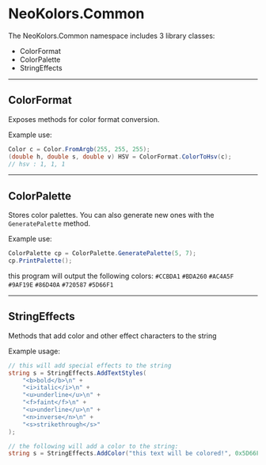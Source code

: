 ﻿# NeoKolors.Common

The NeoKolors.Common namespace includes 3 library classes:
* ColorFormat
* ColorPalette
* StringEffects

---

## ColorFormat

Exposes methods for color format conversion.

Example use:

```csharp
Color c = Color.FromArgb(255, 255, 255);
(double h, double s, double v) HSV = ColorFormat.ColorToHsv(c);
// hsv : 1, 1, 1
```

---

## ColorPalette

Stores color palettes. You can also generate new ones with the ```GeneratePalette``` method.

Example use:

```csharp
ColorPalette cp = ColorPalette.GeneratePalette(5, 7);
cp.PrintPalette();
```

this program will output the following colors:
`#CCBDA1` `#BDA260` `#AC4A5F` `#9AF19E` `#86D40A` `#720587` `#5D66F1`

---

## StringEffects

Methods that add color and other effect characters to the string

Example usage:

```csharp
// this will add special effects to the string
string s = StringEffects.AddTextStyles(
    "<b>bold</b>\n" +
    "<i>italic</i>\n" +
    "<u>underline</u>\n" + 
    "<f>faint</f>\n" +
    "<u>underline</u>\n" + 
    "<n>inverse</n>\n" +
    "<s>strikethrough</s>"
);

// the following will add a color to the string:
string s = StringEffects.AddColor("this text will be colored!", 0x5D66F1);
```